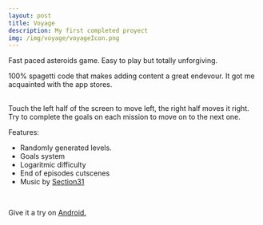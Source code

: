 ```yaml
---
layout: post
title: Voyage
description: My first completed proyect
img: /img/voyage/voyageIcon.png
---
```


Fast paced asteroids game. Easy to play but totally unforgiving.

100% spagetti code that makes adding content a great endevour.
It got me acquainted with the app stores.

<br/>
Touch the left half of the screen to move left, the right half moves it right. Try to complete the goals on each mission to move on to the next one.

Features:
- Randomly generated levels.
- Goals system
- Logaritmic difficulty
- End of episodes cutscenes
- Music by <a href="https://s31tech.org" target="_blank"> Section31 </a>


<div class="img_row">
	<img class="col one" src="{{ site.baseurl }}/img/voyage/voyage1.png" alt="" title="Voyage"/>
</div>

<br>

Give it a try on <a href="https://play.google.com/store/apps/details?id=co.monux.voyage" target="_blank"> Android. </a>
